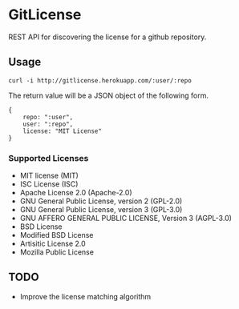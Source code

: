 # GitLicense

REST API for discovering the license for a github repository.

## Usage

    curl -i http://gitlicense.herokuapp.com/:user/:repo

The return value will be a JSON object of the following form.

    {
        repo: ":user",
        user: ":repo",
        license: "MIT License"
    }

### Supported Licenses

* MIT license (MIT)
* ISC License (ISC)
* Apache License 2.0 (Apache-2.0)
* GNU General Public License, version 2 (GPL-2.0)
* GNU General Public License, version 3 (GPL-3.0)
* GNU AFFERO GENERAL PUBLIC LICENSE, Version 3 (AGPL-3.0)
* BSD License
* Modified BSD License
* Artisitic License 2.0
* Mozilla Public License

## TODO

* Improve the license matching algorithm

